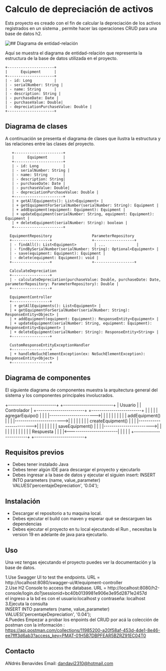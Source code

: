 # Calculo de depreciación de activos

Ests proyecto es creado con el fin de calcular la depreciación de los activos registrados en un sistema , permite hacer
las operaciones CRUD para una base de datos h2.

![## Diagrama de entidad-relación](C:\Users\danda\IdeaProjects\Technical-test\images\diagrama%20entidad%20relacion.jpg)



Aquí se muestra el diagrama de entidad-relación que representa la estructura de la base de datos utilizada en el proyecto.

    +---------------------+         
    |      Equipment      |         
    +---------------------+         
    | - id: Long          |         
    | - serialNumber: String |      
    | - name: String      |
    | - description: String |
    | - purchaseDate: Date |
    | - purchaseValue: Double|
    | - depreciationPurchaseValue: Double |
    +---------------------+

## Diagrama de clases

A continuación se presenta el diagrama de clases que ilustra la estructura y las relaciones entre las clases del proyecto.

       +----------------------+
       |      Equipment       |
       +----------------------+
       | - id: Long           |
       | - serialNumber: String |
       | - name: String       |
       | - description: String|
       | - purchaseDate: Date |
       | - purchaseValue: Double|
       | - depreciationPurchaseValue: Double |
       +----------------------+
       | + getAllEquipments(): List<Equipment> |
       | + getEquipmentForSerialNumber(serialNumber: String): Equipment |
       | + addEquipment(equipment: Equipment): Equipment |
       | + updateEquipment(serialNumber: String, equipment: Equipment): Equipment |
       | + deleteEquipment(serialNumber: String): boolean |
       +----------------------+

      EquipmentRepository                  ParameterRepository
      +-----------------+                  +------------------+
      | - findAll(): List<Equipment>        | ...              |
      | - findBySerialNumber(serialNumber: String): Optional<Equipment> |
      | - save(equipment: Equipment): Equipment |
      | - delete(equipment: Equipment): void |
      +-----------------+                  +------------------+

      CalculateDepreciation
      +-----------------+
      | - calculateDepreciation(purchaseValue: Double, purchaseDate: Date, parameterRepository: ParameterRepository): Double |
      +-----------------+

      EquipmentController
      +-----------------+
      | + getAllEquipments(): List<Equipment> |
      | + getEquipmentForSerialNumber(serialNumber: String): ResponseEntity<Object> |
      | + addEquipment(equipment: Equipment): ResponseEntity<Equipment> |
      | + updateEquipment(serialNumber: String, equipment: Equipment): ResponseEntity<Equipment> |
      | + deleteEquipment(serialNumber: String): ResponseEntity<String> |
      +-----------------+

      CustomResponseEntityExceptionHandler
      +-----------------+
      | + handleNoSuchElementException(ex: NoSuchElementException): ResponseEntity<Object> |
      +-----------------+

## Diagrama de componentes

El siguiente diagrama de componentes muestra la arquitectura general del sistema y los componentes principales involucrados.

+------------------------+                       +-------------------------+
|      Usuario           |                       |      Controlador         |
+------------------------+                       +-------------------------+
|                        |                       |                         |
|  agregarEquipo()       |                       |                         |
|----------------------->|                       |                         |
|                        |                       |                         |
|                        |                       |  addEquipment()         |
|                        |                       |------------------------>|
|                        |                       |                         |
|                        |                       |  createEquipment()      |
|                        |                       |------------------------>|
|                        |                       |                         |
|                        |                       |  saveEquipment()        |
|                        |                       |------------------------>|
|                        |                       |                         |
|                        |                       |                         |
|                        |                       |    Respuesta            |
|                        |                       |<------------------------|
|                        |                       |                         |
+------------------------+                       +-------------------------+

## Requisitos previos

- Debes tener instalado Java
- Debes tener algún IDE para descargar el proyecto y ejecutarlo
- Debes ingresar a la base de datos y ejecutar el siguien insert:
  INSERT INTO parameters (name, value_parameter) VALUES('percentajeDepreciation', '0.04');

## Instalación

- Descargar el repositorio a tu maquina local.
- Debes ejecutar el build con maven y esperar qué se descarguen las dependencias
- Debes ejecutar el proyecto en tu local ejecutando el Run , necesitas la version 19 en adelante de java para ejecutarlo.

## Uso

Una vez tengas ejecutando el proyecto puedes ver la documentación y la base de datos.

1.Use Swagger UI to test the endpoints. URL = http://localhost:8080/swagger-ui/#/equipment-controller <BR>
2.Use H2 Console to access the database. URL = http://localhost:8080/h2-console/login.do?jsessionid=bc40b0139981e906e3e95d2871e2457d <BR>
el ingreso a la bd es con el usuario:localhost y contraseña: localhost <BR>
3.Ejecuta la consulta <BR>
INSERT INTO parameters (name, value_parameter) VALUES('percentajeDepreciation', '0.04'); <BR>
4.Puedes Empezar a probar los enpoints del CRUD por acá la colección de postman con la información : <BR>
https://api.postman.com/collections/11985200-a20f58af-453d-4de1-8e46-ee7fff3d6ab3?access_key=PMAT-01H5B7DBPFEAR5BZRZ91EC04T0

## Contacto

ANdrés Benavides
Email: dandavi2310@hotmail.com